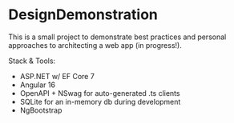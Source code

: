# DesignDemonstration

This is a small project to demonstrate best practices and personal approaches to architecting a web app (in progress!).

Stack & Tools:
- ASP.NET w/ EF Core 7
- Angular 16
- OpenAPI + NSwag for auto-generated .ts clients
- SQLite for an in-memory db during development
- NgBootstrap
